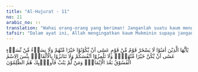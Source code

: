 ```yaml
---
title: "Al-Hujurat - 11"
no: 11
arabic_no: ١١
translation: "Wahai orang-orang yang beriman! Janganlah suatu kaum mengolok-olok kaum yang lain (karena) boleh jadi mereka (yang diperolok-olokkan) lebih baik dari mereka (yang mengolok-olok) dan jangan pula perempuan-perempuan (mengolok-olokkan) perempuan lain (karena) boleh jadi perempuan (yang diperolok-olokkan) lebih baik dari perempuan (yang mengolok-olok). Janganlah kamu saling mencela satu sama lain dan janganlah saling memanggil dengan gelar-gelar yang buruk. Seburuk-buruk panggilan adalah (panggilan) yang buruk (fasik) setelah beriman. Dan barangsiapa tidak bertobat, maka mereka itulah orang-orang yang zalim. "
tafsir: "Dalam ayat ini, Allah mengingatkan kaum Mukminin supaya jangan ada suatu kaum mengolok-olokkan kaum yang lain karena boleh jadi, mereka yang diolok-olokkan itu pada sisi Allah jauh lebih mulia dan terhormat dari mereka yang mengolok-olokkan. Demikian pula di kalangan wanita, jangan ada segolongan wanita yang mengolok-olokkan wanita yang lain karena boleh jadi, mereka yang diolok-olokkan itu pada sisi Allah lebih baik dan lebih terhormat dari wanita-wanita yang mengolok-olokkan. Allah melarang kaum mukminin mencela kaum mereka sendiri karena kaum Mukminin semuanya harus dipandang satu tubuh yang diikat dengan kesatuan dan persatuan. Allah melarang pula memanggil dengan panggilan yang buruk seperti panggilan kepada seseorang yang sudah beriman dengan kata-kata: hai fasik, hai kafir, dan sebagainya. Tersebut dalam sebuah hadis riwayat al-Bukhari dan Muslim dari an-Nu'man bin Basyir: Perumpamaan orang-orang mukmin dalam kasih mengasihi dan sayang-menyayangi antara mereka seperti tubuh yang satu; bila salah satu anggota badannya sakit demam, maka badan yang lain merasa demam dan terganggu pula. (Riwayat Muslim dan Ahmad dari an-Nu'man bin Basyir) Sesungguhnya Allah tidak memandang kepada rupamu dan harta kekayaanmu, akan tetapi Ia memandang kepada hatimu dan perbuatanmu. (Riwayat Muslim dari Abu Hurairah) \n\nHadis ini mengandung isyarat bahwa seorang hamba Allah jangan memastikan kebaikan atau keburukan seseorang semata-mata karena melihat kepada amal perbuatannya saja, sebab ada kemungkinan seseorang tampak mengerjakan amal kebajikan, padahal Allah melihat di dalam hatinya ada sifat yang tercela. Sebaliknya pula mungkin ada orang yang kelihatan melakukan suatu yang tampak buruk, akan tetapi Allah melihat dalam hatinya ada rasa penyesalan yang besar yang mendorongnya bertobat dari dosanya. Maka amal perbuatan yang tampak di luar itu, hanya merupakan tanda-tanda saja yang menimbulkan sangkaan yang kuat, tetapi belum sampai ke tingkat meyakinkan. Allah melarang kaum Mukminin memanggil orang dengan panggilan-panggilan yang buruk setelah mereka beriman. Ibnu Jarir meriwayatkan bahwa Ibnu 'Abbas dalam menafsirkan ayat ini, menerangkan bahwa ada seorang laki-laki yang pernah di masa mudanya mengerjakan suatu perbuatan yang buruk, lalu ia bertobat dari dosanya, maka Allah melarang siapa saja yang menyebut-nyebut lagi keburukannya di masa yang lalu, karena hal itu dapat membangkitkan perasaan yang tidak baik. Itu sebabnya Allah melarang memanggil dengan panggilan dan gelar yang buruk. Adapun panggilan yang mengandung penghormatan tidak dilarang, seperti sebutan kepada Abu Bakar dengan as-shiddiq, kepada 'Umar dengan al-Faruq, kepada 'Utsman dengan sebutan dzu an-Nurain, kepada 'Ali dengan Abu Turab, dan kepada Khalid bin al-Walid dengan sebutan Saifullah (pedang Allah). Panggilan yang buruk dilarang untuk diucapkan setelah orangnya beriman karena gelar-gelar untuk itu mengingatkan kepada kedurhakaan yang sudah lewat, dan sudah tidak pantas lagi dilontarkan. Barang siapa tidak bertobat, bahkan terus pula memanggil-manggil dengan gelar-gelar yang buruk itu, maka mereka dicap oleh Allah sebagai orang-orang yang zalim terhadap diri sendiri dan pasti akan menerima konsekuensinya berupa azab dari Allah pada hari Kiamat."
---
```

يٰٓاَيُّهَا الَّذِيْنَ اٰمَنُوْا لَا يَسْخَرْ قَوْمٌ مِّنْ قَوْمٍ عَسٰٓى اَنْ يَّكُوْنُوْا خَيْرًا مِّنْهُمْ وَلَا نِسَاۤءٌ مِّنْ نِّسَاۤءٍ عَسٰٓى اَنْ يَّكُنَّ خَيْرًا مِّنْهُنَّۚ وَلَا تَلْمِزُوْٓا اَنْفُسَكُمْ وَلَا تَنَابَزُوْا بِالْاَلْقَابِۗ بِئْسَ الِاسْمُ الْفُسُوْقُ بَعْدَ الْاِيْمَانِۚ وَمَنْ لَّمْ يَتُبْ فَاُولٰۤىِٕكَ هُمُ الظّٰلِمُوْنَ 